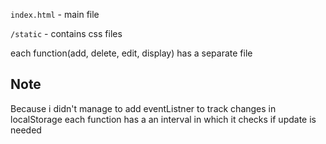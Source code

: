 `index.html` - main file

`/static` - contains css files

each function(add, delete, edit, display) has a separate file

## Note

Because i didn't manage to add eventListner to track changes in localStorage each function has a an interval in which it checks if update is needed

